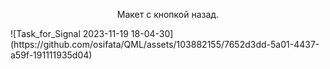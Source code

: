 <div style="text-align: center; display: inline;">
<p>Макет с кнопкой назад.</p>
![Task_for_Signal 2023-11-19 18-04-30](https://github.com/osifata/QML/assets/103882155/7652d3dd-5a01-4437-a59f-191111935d04)
</div>